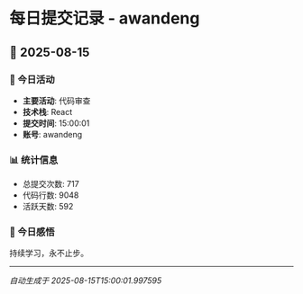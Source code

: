 # 每日提交记录 - awandeng

## 📅 2025-08-15

### 🎯 今日活动
- **主要活动**: 代码审查
- **技术栈**: React
- **提交时间**: 15:00:01
- **账号**: awandeng

### 📊 统计信息
- 总提交次数: 717
- 代码行数: 9048
- 活跃天数: 592

### 💭 今日感悟
持续学习，永不止步。

---
*自动生成于 2025-08-15T15:00:01.997595*
